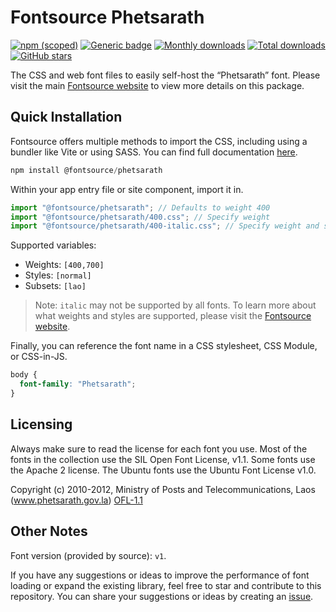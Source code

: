 # Fontsource Phetsarath

[![npm (scoped)](https://img.shields.io/npm/v/@fontsource/phetsarath?color=brightgreen)](https://www.npmjs.com/package/@fontsource/phetsarath) [![Generic badge](https://img.shields.io/badge/fontsource-passing-brightgreen)](https://github.com/fontsource/fontsource) [![Monthly downloads](https://badgen.net/npm/dm/@fontsource/phetsarath)](https://github.com/fontsource/fontsource) [![Total downloads](https://badgen.net/npm/dt/@fontsource/phetsarath)](https://github.com/fontsource/fontsource) [![GitHub stars](https://img.shields.io/github/stars/fontsource/fontsource.svg?style=social&label=Star)](https://github.com/fontsource/fontsource/stargazers)

The CSS and web font files to easily self-host the “Phetsarath” font. Please visit the main [Fontsource website](https://fontsource.org/fonts/phetsarath) to view more details on this package.

## Quick Installation

Fontsource offers multiple methods to import the CSS, including using a bundler like Vite or using SASS. You can find full documentation [here](https://fontsource.org/docs/getting-started/introduction).

```javascript
npm install @fontsource/phetsarath
```

Within your app entry file or site component, import it in.

```javascript
import "@fontsource/phetsarath"; // Defaults to weight 400
import "@fontsource/phetsarath/400.css"; // Specify weight
import "@fontsource/phetsarath/400-italic.css"; // Specify weight and style
```

Supported variables:
- Weights: `[400,700]`
- Styles: `[normal]`
- Subsets: `[lao]`

> Note: `italic` may not be supported by all fonts. To learn more about what weights and styles are supported, please visit the [Fontsource website](https://fontsource.org/fonts/phetsarath).

Finally, you can reference the font name in a CSS stylesheet, CSS Module, or CSS-in-JS.

```css
body {
  font-family: "Phetsarath";
}
```

## Licensing
Always make sure to read the license for each font you use. Most of the fonts in the collection use the SIL Open Font License, v1.1. Some fonts use the Apache 2 license. The Ubuntu fonts use the Ubuntu Font License v1.0.

Copyright (c) 2010-2012, Ministry of Posts and Telecommunications, Laos (www.phetsarath.gov.la)
[OFL-1.1](https://openfontlicense.org)

## Other Notes
Font version (provided by source): `v1`.

If you have any suggestions or ideas to improve the performance of font loading or expand the existing library, feel free to star and contribute to this repository. You can share your suggestions or ideas by creating an [issue](https://github.com/fontsource/fontsource/issues).